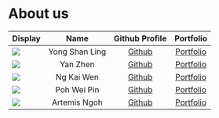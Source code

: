 # About us

| Display                                                                                                    |      Name      |              Github Profile              |            Portfolio             |
|------------------------------------------------------------------------------------------------------------|:--------------:|:----------------------------------------:|:--------------------------------:|
| ![](https://via.placeholder.com/100.png?text=Photo)                                                        | Yong Shan Ling |   [Github](https://github.com/ysl-28)    |  [Portfolio](team/shanling.md)   |
| ![](https://via.placeholder.com/100.png?text=Photo)                                                        |    Yan Zhen    |    [Github](https://github.com/Ng-YZ)    |   [Portfolio](team/yanzhen.md)   |
| ![](https://avatars.githubusercontent.com/u/88386677?s=400&v=4)                                            |   Ng Kai Wen   | [Github](https://github.com/ngkaiwen123) | [Portfolio](team/ngkaiwen123.md) |
| ![](https://via.placeholder.com/100.png?text=Photo)                                                        |  Poh Wei Pin   |   [Github](https://github.com/firwer)    |    [Portfolio](team/pohwp.md)    |
| ![](https://avatars.githubusercontent.com/u/24601679?s=400&u=4ff44cf4bbd34ac299fd550ce267a884df4043a7&v=4) |  Artemis Ngoh  | [Github](https://github.com/ArtemiszenN) |   [Portfolio](team/artemis.md)   |
